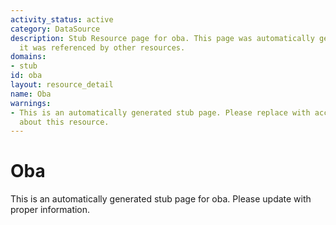 ```yaml
---
activity_status: active
category: DataSource
description: Stub Resource page for oba. This page was automatically generated because
  it was referenced by other resources.
domains:
- stub
id: oba
layout: resource_detail
name: Oba
warnings:
- This is an automatically generated stub page. Please replace with accurate information
  about this resource.
---
```


# Oba

This is an automatically generated stub page for oba. Please update with proper information.
